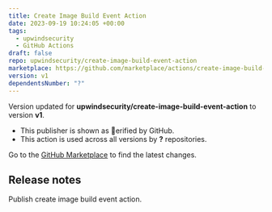 ```yaml
---
title: Create Image Build Event Action
date: 2023-09-19 10:24:05 +00:00
tags:
  - upwindsecurity
  - GitHub Actions
draft: false
repo: upwindsecurity/create-image-build-event-action
marketplace: https://github.com/marketplace/actions/create-image-build-event-action
version: v1
dependentsNumber: "?"
---
```



Version updated for **upwindsecurity/create-image-build-event-action** to version **v1**.
- This publisher is shown as erified by GitHub.
- This action is used across all versions by **?** repositories.

Go to the [GitHub Marketplace](https://github.com/marketplace/actions/create-image-build-event-action) to find the latest changes.

## Release notes

Publish create image build event action.
